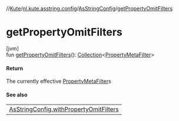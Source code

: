 //[Kute](../../../index.md)/[nl.kute.asstring.config](../index.md)/[AsStringConfig](index.md)/[getPropertyOmitFilters](get-property-omit-filters.md)

# getPropertyOmitFilters

[jvm]\
fun [getPropertyOmitFilters](get-property-omit-filters.md)(): [Collection](https://kotlinlang.org/api/latest/jvm/stdlib/kotlin.collections/-collection/index.html)&lt;[PropertyMetaFilter](../../nl.kute.asstring.property.filter/-property-meta-filter/index.md)&gt;

#### Return

The currently effective [PropertyMetaFilter](../../nl.kute.asstring.property.filter/-property-meta-filter/index.md)s

#### See also

| |
|---|
| [AsStringConfig.withPropertyOmitFilters](with-property-omit-filters.md) |
